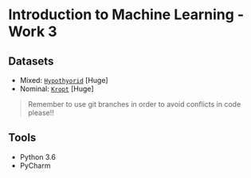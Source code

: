 # Introduction to Machine Learning - Work 3

## Datasets

- Mixed: [`Hypothyorid`](datasets/) [Huge]
- Nominal: [`Kropt`](datasets/) [Huge]

> Remember to use git branches in order to avoid conflicts in code please!!
>

## Tools

- Python 3.6
- PyCharm
